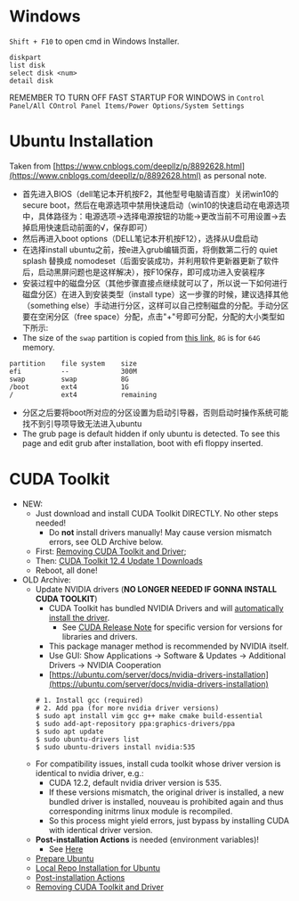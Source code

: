 # Windows

`Shift + F10` to open cmd in Windows Installer. 
```
diskpart
list disk
select disk <num>
detail disk
```

REMEMBER TO TURN OFF FAST STARTUP FOR WINDOWS in `Control Panel/All COntrol Panel Items/Power Options/System Settings`



# Ubuntu Installation

Taken from [https://www.cnblogs.com/deepllz/p/8892628.html](https://www.cnblogs.com/deepllz/p/8892628.html) as personal note. 

- 首先进入BIOS（dell笔记本开机按F2，其他型号电脑请百度）关闭win10的secure boot，然后在电源选项中禁用快速启动（win10的快速启动在电源选项中，具体路径为：电源选项→选择电源按钮的功能→更改当前不可用设置→去掉启用快速启动前面的√，保存即可）
- 然后再进入boot options（DELL笔记本开机按F12），选择从U盘启动
- 在选择install ubuntu之前，按e进入grub编辑页面，将倒数第二行的 quiet splash 替换成 nomodeset（后面安装成功，并利用软件更新器更新了软件后，启动黑屏问题也是这样解决），按F10保存，即可成功进入安装程序
- 安装过程中的磁盘分区（其他步骤直接点继续就可以了，所以说一下如何进行磁盘分区）在进入到安装类型（install type）这一步骤的时候，建议选择其他（something else）手动进行分区，这样可以自己控制磁盘的分配。手动分区要在空闲分区（free space）分配，点击"+"号即可分配，分配的大小类型如下所示:　 
- The size of the `swap` partition is copied from [this link](https://help.ubuntu.com/community/SwapFaq), `8G` is for `64G` memory. 
        
```
partition    file system    size
efi          --             300M
swap         swap           8G
/boot        ext4           1G
/            ext4           remaining
```
- 分区之后要将boot所对应的分区设置为启动引导器，否则启动时操作系统可能找不到引导项导致无法进入ubuntu
- The grub page is default hidden if only ubuntu is detected. To see this page and edit grub after installation, boot with efi floppy inserted. 

# CUDA Toolkit 

- NEW:
  - Just download and install CUDA Toolkit DIRECTLY. No other steps needed! 
    - Do **not** install drivers manually! May cause version mismatch errors, see OLD Archive below.
  - First: [Removing CUDA Toolkit and Driver](https://docs.nvidia.com/cuda/cuda-installation-guide-linux/index.html#removing-cuda-toolkit-and-driver);
  - Then: [CUDA Toolkit 12.4 Update 1 Downloads](https://developer.nvidia.com/cuda-12-4-1-download-archive?target_os=Linux&target_arch=x86_64&Distribution=Ubuntu&target_version=20.04&target_type=deb_local)
  - Reboot, all done!
- OLD Archive:
  - Update NVIDIA drivers (**NO LONGER NEEDED IF GONNA INSTALL CUDA TOOLKIT**)
    - CUDA Toolkit has bundled NVIDIA Drivers and will [automatically install the driver](https://forums.developer.nvidia.com/t/does-cuda-toolkit-install-drivers/78164). 
      - See [CUDA Release Note](https://docs.nvidia.com/cuda/cuda-toolkit-release-notes/index.html) for specific version for versions for libraries and drivers. 
    - This package manager method is recommended by NVIDIA itself. 
    - Use GUI: Show Applications -> Software & Updates -> Additional Drivers -> NVIDIA Cooperation
    - [https://ubuntu.com/server/docs/nvidia-drivers-installation](https://ubuntu.com/server/docs/nvidia-drivers-installation)        
    ```
    # 1. Install gcc (required)
    # 2. Add ppa (for more nvidia driver versions)
    $ sudo apt install vim gcc g++ make cmake build-essential
    $ sudo add-apt-repository ppa:graphics-drivers/ppa
    $ sudo apt update
    $ sudo ubuntu-drivers list
    $ sudo ubuntu-drivers install nvidia:535
    ```
  - For compatibility issues, install cuda toolkit whose driver version is identical to nvidia driver, e.g.:
    - CUDA 12.2, default nvidia driver version is 535. 
    - If these versions mismatch, the original driver is installed, a new bundled driver is installed, nouveau is prohibited again and thus corresponding initrms linux module is recompiled.
    - So this process might yield errors, just bypass by installing CUDA with identical driver version.
  - **Post-installation Actions** is needed (environment variables)!
    - See [Here](./03-environment-configuration.md)
  - [Prepare Ubuntu](https://docs.nvidia.com/cuda/cuda-installation-guide-linux/index.html#prepare-ubuntu)
  - [Local Repo Installation for Ubuntu](https://developer.nvidia.com/cuda-downloads?target_os=Linux&target_arch=x86_64&Distribution=Ubuntu&target_version=20.04&target_type=deb_local)
  - [Post-installation Actions](https://docs.nvidia.com/cuda/cuda-installation-guide-linux/index.html#post-installation-actions)
  - [Removing CUDA Toolkit and Driver](https://docs.nvidia.com/cuda/cuda-installation-guide-linux/index.html#removing-cuda-toolkit-and-driver)
